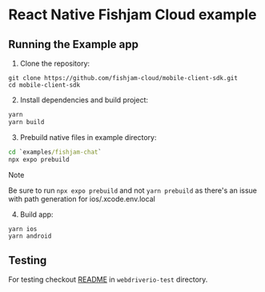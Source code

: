 # React Native Fishjam Cloud example

## Running the Example app

1. Clone the repository:

```
git clone https://github.com/fishjam-cloud/mobile-client-sdk.git
cd mobile-client-sdk
```

2. Install dependencies and build project:

```cmd
yarn
yarn build
```

3. Prebuild native files in example directory:

```cmd
cd `examples/fishjam-chat`
npx expo prebuild
```

> [!NOTE]
> Be sure to run `npx expo prebuild` and not `yarn prebuild` as there's an issue with path generation for ios/.xcode.env.local

4. Build app:

```
yarn ios
yarn android
```

## Testing

For testing checkout [README](../webdriverio-test/readme.md) in `webdriverio-test` directory.

